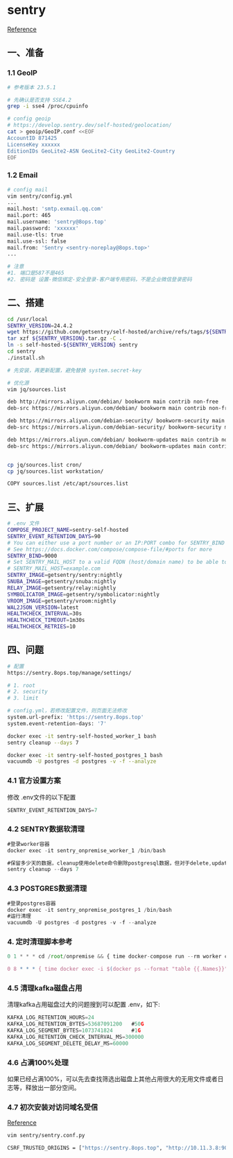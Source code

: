 # sentry

[Reference](https://github.com/getsentry/self-hosted)

## 一、准备

### 1.1 GeoIP

```bash
# 参考版本 23.5.1

# 先确认是否支持 SSE4.2
grep -i sse4 /proc/cpuinfo 

# config geoip
# https://develop.sentry.dev/self-hosted/geolocation/
cat > geoip/GeoIP.conf <<EOF
AccountID 871425
LicenseKey xxxxxx
EditionIDs GeoLite2-ASN GeoLite2-City GeoLite2-Country
EOF

```



### 1.2 Email

```bash
# config mail
vim sentry/config.yml
...
mail.host: 'smtp.exmail.qq.com'
mail.port: 465
mail.username: 'sentry@8ops.top'
mail.password: 'xxxxxx'
mail.use-tls: true
mail.use-ssl: false
mail.from: 'Sentry <sentry-noreplay@8ops.top>'
...

# 注意
#1. 端口是587不是465
#2. 密码是 设置-微信绑定-安全登录-客户端专用密码，不是企业微信登录密码

```



## 二、搭建

```bash
cd /usr/local
SENTRY_VERSION=24.4.2
wget https://github.com/getsentry/self-hosted/archive/refs/tags/${SENTRY_VERSION}.tar.gz
tar xzf ${SENTRY_VERSION}.tar.gz -C .
ln -s self-hosted-${SENTRY_VERSION} sentry
cd sentry
./install.sh

# 先安装，再更新配置，避免替换 system.secret-key

# 优化源
vim jq/sources.list

deb http://mirrors.aliyun.com/debian/ bookworm main contrib non-free
deb-src https://mirrors.aliyun.com/debian/ bookworm main contrib non-free

deb https://mirrors.aliyun.com/debian-security/ bookworm-security main contrib non-free
deb-src https://mirrors.aliyun.com/debian-security/ bookworm-security main contrib non-free

deb https://mirrors.aliyun.com/debian/ bookworm-updates main contrib non-free
deb-src https://mirrors.aliyun.com/debian/ bookworm-updates main contrib non-free


cp jq/sources.list cron/ 
cp jq/sources.list workstation/

COPY sources.list /etc/apt/sources.list
```



## 三、扩展

```bash
# .env 文件
COMPOSE_PROJECT_NAME=sentry-self-hosted
SENTRY_EVENT_RETENTION_DAYS=90
# You can either use a port number or an IP:PORT combo for SENTRY_BIND
# See https://docs.docker.com/compose/compose-file/#ports for more
SENTRY_BIND=9000
# Set SENTRY_MAIL_HOST to a valid FQDN (host/domain name) to be able to send emails!
# SENTRY_MAIL_HOST=example.com
SENTRY_IMAGE=getsentry/sentry:nightly
SNUBA_IMAGE=getsentry/snuba:nightly
RELAY_IMAGE=getsentry/relay:nightly
SYMBOLICATOR_IMAGE=getsentry/symbolicator:nightly
VROOM_IMAGE=getsentry/vroom:nightly
WAL2JSON_VERSION=latest
HEALTHCHECK_INTERVAL=30s
HEALTHCHECK_TIMEOUT=1m30s
HEALTHCHECK_RETRIES=10
```



## 四、问题

```bash
# 配置
https://sentry.8ops.top/manage/settings/

# 1. root
# 2. security
# 3. limit

# config.yml，若修改配置文件，则页面无法修改
system.url-prefix: 'https://sentry.8ops.top'
system.event-retention-days: '7'

docker exec -it sentry-self-hosted_worker_1 bash
sentry cleanup --days 7

docker exec -it sentry-self-hosted_postgres_1 bash
vacuumdb -U postgres -d postgres -v -f --analyze

```

### 4.1 官方设置方案

修改 .env文件的以下配置

```javascript
SENTRY_EVENT_RETENTION_DAYS=7
```



### 4.2 SENTRY数据软清理

```javascript
#登录worker容器
docker exec -it sentry_onpremise_worker_1 /bin/bash 

#保留多少天的数据，cleanup使用delete命令删除postgresql数据，但对于delete,update等操作，只是将对应行标志为DEAD，并没有真正释放磁盘空间
sentry cleanup --days 7
```



### 4.3 POSTGRES数据清理

```javascript
#登录postgres容器
docker exec -it sentry_onpremise_postgres_1 /bin/bash
#运行清理
vacuumdb -U postgres -d postgres -v -f --analyze
```



### 4. 定时清理脚本参考

```javascript
0 1 * * * cd /root/onpremise && { time docker-compose run --rm worker cleanup --days 7; } &> /var/log/sentry-cleanup.log

0 8 * * * { time docker exec -i $(docker ps --format "table {{.Names}}"|grep postgres) vacuumdb -U postgres -d postgres -v -f --analyze; } &> /var/logs/sentry-vacuumdb.log
```



### 4.5 清理kafka磁盘占用

清理kafka占用磁盘过大的问题搜到可以配置 .env，如下:

```javascript
KAFKA_LOG_RETENTION_HOURS=24
KAFKA_LOG_RETENTION_BYTES=53687091200   #50G
KAFKA_LOG_SEGMENT_BYTES=1073741824      #1G
KAFKA_LOG_RETENTION_CHECK_INTERVAL_MS=300000
KAFKA_LOG_SEGMENT_DELETE_DELAY_MS=60000
```



### 4.6 占满100%处理

如果已经占满100%，可以先去查找筛选出磁盘上其他占用很大的无用文件或者日志等，释放出一部分空间。



### 4.7 初次安装对访问域名受信

[Reference](https://develop.sentry.dev/self-hosted/troubleshooting/#csrf-verification-failed)

```bash
vim sentry/sentry.conf.py

CSRF_TRUSTED_ORIGINS = ["https://sentry.8ops.top", "http://10.11.3.8:9000", "http://127.0.0.1:9000"]
```

